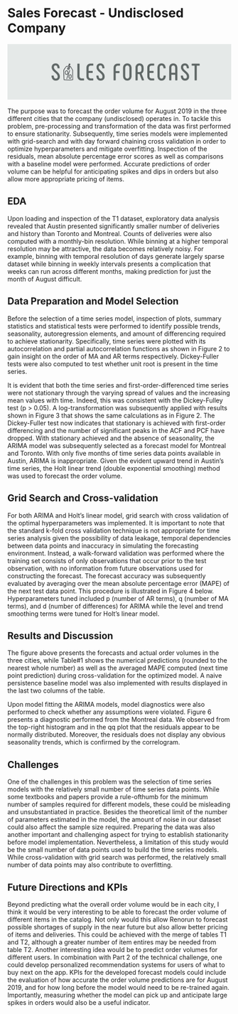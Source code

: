 # Sales Forecast - Undisclosed Company
<p align="center">
<img src="images/logo.png">
</p>

The purpose was to forecast the order volume for August 2019 in the three different cities that the company (undisclosed) operates in. To tackle this problem, pre-processing and transformation of the data was first performed to ensure stationarity. Subsequently, time series models were implemented with grid-search and with day forward chaining cross validation in order to optimize hyperparameters and mitigate overfitting. Inspection of the residuals, mean absolute percentage error scores as well as comparisons with a baseline model were performed. Accurate predictions of order volume can be helpful for anticipating spikes and dips in orders but also allow more appropriate pricing of items.



## EDA
Upon loading and inspection of the T1 dataset, exploratory data analysis revealed that Austin presented significantly smaller number of deliveries and history than Toronto and Montreal. Counts of deliveries were also computed with a monthly-bin resolution. While binning at a higher temporal resolution may be attractive, the data becomes relatively noisy. For example, binning with temporal resolution of days generate largely sparse dataset while binning in weekly intervals presents a complication that weeks can run across different months, making prediction for just the month of August difficult.

## Data Preparation and Model Selection
Before the selection of a time series model, inspection of plots, summary statistics and statistical tests were performed to identify possible trends, seasonality, autoregression elements, and amount of differencing required to achieve stationarity. Specifically, time series were plotted with its autocorrelation and partial autocorrelation functions as shown in Figure 2 to gain insight on the order of MA and AR terms respectively. Dickey-Fuller tests were also computed to test whether unit root is present in the time series.


It is evident that both the time series and first-order-differenced time series were not stationary through the varying spread of values and the increasing mean values with time. Indeed, this was consistent with the Dickey-Fulley test (p > 0.05). A log-transformation was subsequently applied with results shown in Figure 3 that shows the same calculations as in Figure 2. The Dickey-Fuller test now indicates that stationary is achieved with first-order differencing and the number of significant peaks in the ACF and PCF have dropped. With stationary achieved and the absence of seasonality, the ARIMA model was subsequently selected as a forecast model for Montreal and Toronto. With only five months of time series data points available in Austin, ARIMA is inappropriate. Given the evident upward trend in Austin’s time series, the Holt linear trend (double exponential smoothing) method was used to forecast the order volume.


## Grid Search and Cross-validation
For both ARIMA and Holt’s linear model, grid search with cross validation of the optimal hyperparameters was implemented. It is important to note that the standard k-fold cross validation technique is not appropriate for time series analysis given the possibility of data leakage, temporal dependencies between data points and inaccuracy in simulating the forecasting environment. Instead, a walk-forward validation was performed where the training set consists of only observations that occur prior to the test observation, with no information from future observations used for constructing the forecast. The forecast accuracy was subsequently evaluated by averaging over the mean absolute percentage error (MAPE) of the next test data point. This procedure is illustrated in Figure 4 below. Hyperparameters tuned included p (number of AR terms), q (number of MA terms), and d (number of differences) for ARIMA while the level and trend smoothing terms were tuned for Holt’s linear model.

## Results and Discussion
The figure above presents the forecasts and actual order volumes in the three cities, while Table#1 shows the numerical predictions (rounded to the nearest whole number) as well as the averaged MAPE computed (next time point prediction) during cross-validation for the optimized model. A naive persistence baseline model was also implemented with results displayed in the last two columns of the table.

Upon model fitting the ARIMA models, model diagnostics were also performed to check whether any assumptions were violated. Figure 6 presents a diagnostic performed from the Montreal data. We observed from the top-right histogram and in the qq plot that the residuals appear to be normally distributed. Moreover, the residuals does not display any obvious seasonality trends, which is confirmed by the correlogram.


## Challenges
One of the challenges in this problem was the selection of time series models with the relatively small number of time series data points. While some textbooks and papers provide a rule-ofthumb for the minimum number of samples required for different models, these could be misleading and unsubstantiated in practice. Besides the theoretical limit of the number of parameters estimated in the model, the amount of noise in our dataset could also affect the sample size required. Preparing the data was also another important and challenging aspect for trying to establish stationarity before model implementation. Nevertheless, a limitation of this study would be the small number of data points used to build the time series models. While cross-validation with grid search was performed, the relatively small number of data points may also contribute to overfitting.

## Future Directions and KPIs
Beyond predicting what the overall order volume would be in each city, I think it would be very interesting to be able to forecast the order volume of different items in the catalog. Not only would this allow Renorun to forecast possible shortages of supply in the near future but also allow better pricing of items and deliveries. This could be achieved with the merge of tables T1 and T2, although a greater number of item entires may be needed from table T2. Another interesting idea would be to predict order volumes for different users. In combination with Part 2 of the technical challenge, one could develop personalized recommendation systems for users of what to buy next on the app. KPIs for the developed forecast models could include the evaluation of how accurate the order volume predictions are for August 2019, and for how long before the model would need to be re-trained again. Importantly, measuring whether the model can pick up and anticipate large spikes in orders would also be a useful indicator.
